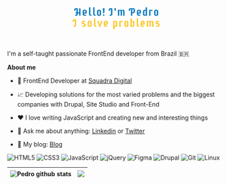 <p align="center"><img width="40%" alt="Hello, I'm Pedro!" src="https://github.com/pedrofigueiredojs/pedrofigueiredojs/blob/main/images/header.png?raw=true" /></a></p>

<br />

I'm a self-taught passionate FrontEnd developer from Brazil :brazil:

**About me**

- 💼 FrontEnd Developer at [Squadra Digital](https://www.squadra.com.br/)

- 📈 Developing solutions for the most varied problems and the biggest companies with Drupal, Site Studio and Front-End

- ❤️ I love writing JavaScript and creating new and interesting things

- 💬 Ask me about anything: [Linkedin](https://www.linkedin.com/in/pedrofigueiredojs/) or [Twitter](https://www.twitter.com/pedrofigueiredojs/)

- :memo: My blog: [Blog](pedrofigueiredo.dev/blog)
  
![HTML5](https://img.shields.io/badge/html5-%23E34F26.svg?style=for-the-badge&logo=html5&logoColor=white)
![CSS3](https://img.shields.io/badge/css3-%231572B6.svg?style=for-the-badge&logo=css3&logoColor=white)
![JavaScript](https://img.shields.io/badge/javascript-%23323330.svg?style=for-the-badge&logo=javascript&logoColor=%23F7DF1E)
![jQuery](https://img.shields.io/badge/jquery-%230769AD.svg?style=for-the-badge&logo=jquery&logoColor=white)
![Figma](https://img.shields.io/badge/figma-%23F24E1E.svg?style=for-the-badge&logo=figma&logoColor=white)
![Drupal](https://img.shields.io/badge/drupal-%230678BE.svg?style=for-the-badge&logo=drupal&logoColor=white)
![Git](https://img.shields.io/badge/git-%23F05033.svg?style=for-the-badge&logo=git&logoColor=white)
![Linux](https://img.shields.io/badge/Linux-FCC624?style=for-the-badge&logo=linux&logoColor=black)

|<img align="center" src="https://github-readme-stats.vercel.app/api?username=pedrofigueiredojs&show_icons=true&include_all_commits=true&hide_border=true" alt="Pedro github stats" /> | <img align="center" src="https://github-readme-stats.vercel.app/api/top-langs/?username=pedrofigueiredojs&hide_border=true" /> |
| ------------- | ------------- |

<br />
